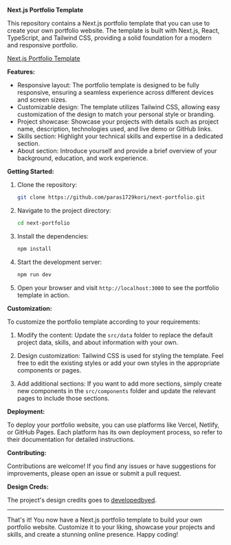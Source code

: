 **Next.js Portfolio Template**

This repository contains a Next.js portfolio template that you can use to create your own portfolio website. The template is built with Next.js, React, TypeScript, and Tailwind CSS, providing a solid foundation for a modern and responsive portfolio.

[Next.js Portfolio Template](https://github.com/paras1729kori/next-portfolio/blob/main/public/screenshot.png?raw=true)

**Features:**

- Responsive layout: The portfolio template is designed to be fully responsive, ensuring a seamless experience across different devices and screen sizes.
- Customizable design: The template utilizes Tailwind CSS, allowing easy customization of the design to match your personal style or branding.
- Project showcase: Showcase your projects with details such as project name, description, technologies used, and live demo or GitHub links.
- Skills section: Highlight your technical skills and expertise in a dedicated section.
- About section: Introduce yourself and provide a brief overview of your background, education, and work experience.

**Getting Started:**

1. Clone the repository:
   ```bash
   git clone https://github.com/paras1729kori/next-portfolio.git
   ```

2. Navigate to the project directory:
   ```bash
   cd next-portfolio
   ```

3. Install the dependencies:
   ```bash
   npm install
   ```

4. Start the development server:
   ```bash
   npm run dev
   ```

5. Open your browser and visit `http://localhost:3000` to see the portfolio template in action.

**Customization:**

To customize the portfolio template according to your requirements:

1. Modify the content: Update the `src/data` folder to replace the default project data, skills, and about information with your own.

2. Design customization: Tailwind CSS is used for styling the template. Feel free to edit the existing styles or add your own styles in the appropriate components or pages.

3. Add additional sections: If you want to add more sections, simply create new components in the `src/components` folder and update the relevant pages to include those sections.

**Deployment:**

To deploy your portfolio website, you can use platforms like Vercel, Netlify, or GitHub Pages. Each platform has its own deployment process, so refer to their documentation for detailed instructions.

**Contributing:**

Contributions are welcome! If you find any issues or have suggestions for improvements, please open an issue or submit a pull request.

**Design Creds:**

The project's design credits goes to [developedbyed](https://www.youtube.com/watch?v=k-Pi5ZMxHWY).

---

That's it! You now have a Next.js portfolio template to build your own portfolio website. Customize it to your liking, showcase your projects and skills, and create a stunning online presence. Happy coding!
